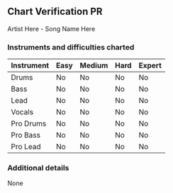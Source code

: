 ## Chart Verification PR

<!-- Here you should change these to the artist and song names. -->
Artist Here - Song Name Here

<!-- If possible, upload the album art below. -->

### Instruments and difficulties charted

<!-- Denote all difficulties and charts you have charted, so it is easier for the verifiers to verify the chart.
You can do this by changing "No" to "Yes", if you charted it. -->

| Instrument     | Easy     | Medium    | Hard      | Expert       |
| -------------- | -------- | --------- | --------- | ------------ |
| Drums          | No       | No        | No        | No           |
| Bass           | No       | No        | No        | No           |
| Lead           | No       | No        | No        | No           |
| Vocals         | No       | No        | No        | No           |
| Pro Drums      | No       | No        | No        | No           |
| Pro Bass       | No       | No        | No        | No           |
| Pro Lead       | No       | No        | No        | No           |

### Additional details

<!-- If there are any details about your chart, for example, on purpose invalid chords or something else,
you can specify below to make the verifier aware of it. -->

None
